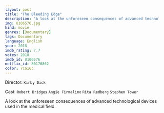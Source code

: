 ```yaml
---
layout: post
title: "The Bleeding Edge"
description: "A look at the unforeseen consequences of advanced technological devices used in the medical field..."
img: 8106576.jpg
kind: movie
genres: [Documentary]
tags: Documentary 
language: English
year: 2018
imdb_rating: 7.7
votes: 2018
imdb_id: 8106576
netflix_id: 80170862
color: 7c616c
---
```

Director: `Kirby Dick`  

Cast: `Robert Bridges` `Angie Firmalino` `Rita Redberg` `Stephen Tower` 

A look at the unforeseen consequences of advanced technological devices used in the medical field.